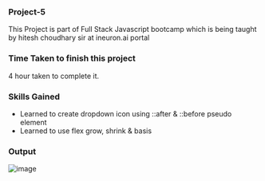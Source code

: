 ### Project-5
This Project is part of Full Stack Javascript bootcamp which is being taught by hitesh choudhary sir at ineuron.ai portal

### Time Taken to finish this project 
4 hour taken to complete it.

### Skills Gained 
- Learned to create dropdown icon using ::after & ::before pseudo element
- Learned to use flex grow, shrink & basis

### Output 
![image](https://user-images.githubusercontent.com/65283278/182019840-0e041da9-55d2-4d26-b669-15807c4d8672.png)

